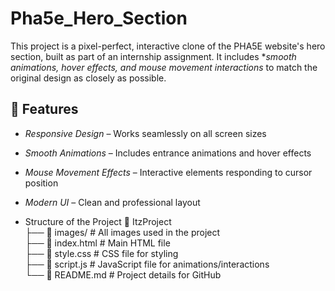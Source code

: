 # Pha5e_Hero_Section 

This project is a pixel-perfect, interactive clone of the PHA5E website's hero section, built as part of an internship assignment. It includes **smooth animations, hover effects, and mouse movement interactions* to match the original design as closely as possible.  

## 🚀 Features  

- *Responsive Design* – Works seamlessly on all screen sizes  
- *Smooth Animations* – Includes entrance animations and hover effects  
- *Mouse Movement Effects* – Interactive elements responding to cursor position  
- *Modern UI* – Clean and professional layout

- Structure of the Project
📁 ItzProject  
 ├── 📁 images/           # All images used in the project  
 ├── 📄 index.html        # Main HTML file  
 ├── 📄 style.css         # CSS file for styling  
 ├── 📄 script.js         # JavaScript file for animations/interactions  
 └── 📄 README.md         # Project details for GitHub
